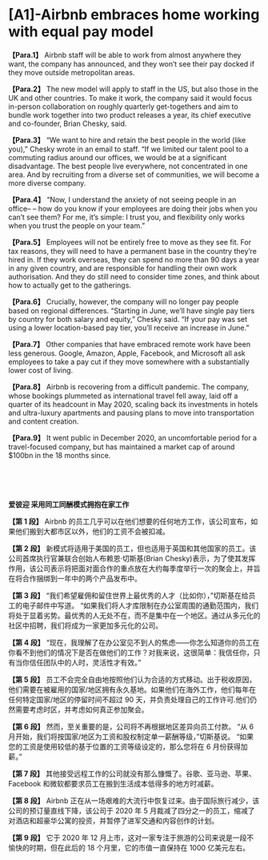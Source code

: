 # [A1]-Airbnb embraces home working with equal pay model

**【Para.1】** Airbnb staff will be able to work from almost anywhere they want, the company has announced, and they won’t see their pay docked if they move outside metropolitan areas.


**【Para.2】** The new model will apply to staff in the US, but also those in the UK and other countries. To make it work, the company said it would focus in-person collaboration on roughly quarterly get-togethers and aim to bundle work together into two product releases a year, its chief executive and co-founder, Brian Chesky, said.


**【Para.3】** “We want to hire and retain the best people in the world (like you),” Chesky wrote in an email to staff. “If we limited our talent pool to a commuting radius around our offices, we would be at a significant disadvantage. The best people live everywhere, not concentrated in one area. And by recruiting from a diverse set of communities, we will become a more diverse company.



**【Para.4】** “Now, I understand the anxiety of not seeing people in an office– – how do you know if your employees are doing their jobs when you can’t see them? For me, it’s simple: I trust you, and flexibility only works when you trust the people on your team.”



**【Para.5】** Employees will not be entirely free to move as they see fit. For tax reasons, they will need to have a permanent base in the country they’re hired in. If they work overseas, they can spend no more than 90 days a year in any given country, and are responsible for handling their own work authorisation. And they do still need to consider time zones, and think about how to actually get to the gatherings.



**【Para.6】** Crucially, however, the company will no longer pay people based on regional differences. “Starting in June, we’ll have single pay tiers by country for both salary and equity,” Chesky said. “If your pay was set using a lower location-based pay tier, you’ll receive an increase in June.”



**【Para.7】** Other companies that have embraced remote work have been less generous. Google, Amazon, Apple, Facebook, and Microsoft all ask employees to take a pay cut if they move somewhere with a substantially lower cost of living.



**【Para.8】** Airbnb is recovering from a difficult pandemic. The company, whose bookings plummeted as international travel fell away, laid off a quarter of its headcount in May 2020, scaling back its investments in hotels and ultra-luxury apartments and pausing plans to move into transportation and content creation.



**【Para.9】** It went public in December 2020, an uncomfortable period for a travel-focused company, but has maintained a market cap of around $100bn in the 18 months since.

<br><br><br>

**爱彼迎 采用同工同酬模式拥抱在家工作**


**【第 1 段】** Airbnb 的员工几乎可以在他们想要的任何地方工作，该公司宣布，如果他们搬到大都市区以外，他们的工资不会被扣减。



**【第 2 段】** 新模式将适用于美国的员工，但也适用于英国和其他国家的员工。该公司首席执行官兼联合创始人布赖恩·切斯基(Brian Chesky)表示，为了使其发挥作用，该公司表示将把面对面合作的重点放在大约每季度举行一次的聚会上，并旨在将合作捆绑到一年中的两个产品发布中。



**【第 3 段】** “我们希望雇佣和留住世界上最优秀的人才（比如你），”切斯基在给员工的电子邮件中写道。 “如果我们将人才库限制在办公室周围的通勤范围内，我们将处于显着劣势。最优秀的人无处不在，而不是集中在一个地区。通过从多元化的社区中招聘，我们将成为一家更加多元化的公司。



**【第 4 段】** “现在，我理解了在办公室见不到人的焦虑——你怎么知道你的员工在你看不到他们的情况下是否在做他们的工作？对我来说，这很简单：我信任你，只有当你信任团队中的人时，灵活性才有效。”



**【第 5 段】** 员工不会完全自由地按照他们认为合适的方式移动。出于税收原因，他们需要在被雇用的国家/地区拥有永久基地。如果他们在海外工作，他们每年在任何特定国家/地区的停留时间不超过 90 天，并负责处理自己的工作许可.他们仍然需要考虑时区，并考虑如何真正参加聚会。



**【第 6 段】** 然而，至关重要的是，公司将不再根据地区差异向员工付款。 “从 6 月开始，我们将按国家/地区为工资和股权制定单一薪酬等级，”切斯基说。 “如果您的工资是使用较低的基于位置的工资等级设定的，那么您将在 6 月份获得加薪。”



**【第 7 段】** 其他接受远程工作的公司就没有那么慷慨了。谷歌、亚马逊、苹果、Facebook 和微软都要求员工在搬到生活成本低得多的地方时减薪。



**【第 8 段】** Airbnb 正在从一场艰难的大流行中恢复过来。由于国际旅行减少，该公司的预订量直线下降，该公司于 2020 年 5 月裁减了四分之一的员工，缩减了对酒店和超豪华公寓的投资，并暂停了进军交通和内容创作的计划。



**【第 9 段】** 它于 2020 年 12 月上市，这对一家专注于旅游的公司来说是一段不愉快的时期，但在此后的 18 个月里，它的市值一直保持在 1000 亿美元左右。
